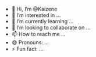 - 👋 Hi, I’m @Kaizene
- 👀 I’m interested in ...
- 🌱 I’m currently learning ...
- 💞️ I’m looking to collaborate on ...
- 📫 How to reach me ...
- 😄 Pronouns: ...
- ⚡ Fun fact: ...

<!---
Kaizene/ special ✨ repository because its `README.md` (this file) appears on your GitHub profile.
You can click the Preview link to take a look at your changes.
--->
